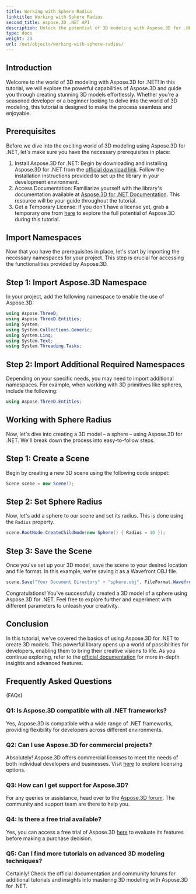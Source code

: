 ```yaml
---
title: Working with Sphere Radius
linktitle: Working with Sphere Radius
second_title: Aspose.3D .NET API
description: Unlock the potential of 3D modeling with Aspose.3D for .NET. Create stunning models effortlessly. Download your free trial now!
type: docs
weight: 23
url: /net/objects/working-with-sphere-radius/
---
```

## Introduction
Welcome to the world of 3D modeling with Aspose.3D for .NET! In this tutorial, we will explore the powerful capabilities of Aspose.3D and guide you through creating stunning 3D models effortlessly. Whether you're a seasoned developer or a beginner looking to delve into the world of 3D modeling, this tutorial is designed to make the process seamless and enjoyable.
## Prerequisites
Before we dive into the exciting world of 3D modeling using Aspose.3D for .NET, let's make sure you have the necessary prerequisites in place:
1. Install Aspose.3D for .NET: Begin by downloading and installing Aspose.3D for .NET from the [official download link](https://releases.aspose.com/3d/net/). Follow the installation instructions provided to set up the library in your development environment.
2. Access Documentation: Familiarize yourself with the library's documentation available at [Aspose.3D for .NET Documentation](https://reference.aspose.com/3d/net/). This resource will be your guide throughout the tutorial.
3. Get a Temporary License: If you don't have a license yet, grab a temporary one from [here](https://purchase.aspose.com/temporary-license/) to explore the full potential of Aspose.3D during this tutorial.
## Import Namespaces
Now that you have the prerequisites in place, let's start by importing the necessary namespaces for your project. This step is crucial for accessing the functionalities provided by Aspose.3D.
## Step 1: Import Aspose.3D Namespace
In your project, add the following namespace to enable the use of Aspose.3D:
```csharp
using Aspose.ThreeD;
using Aspose.ThreeD.Entities;
using System;
using System.Collections.Generic;
using System.Linq;
using System.Text;
using System.Threading.Tasks;
```
## Step 2: Import Additional Required Namespaces
Depending on your specific needs, you may need to import additional namespaces. For example, when working with 3D primitives like spheres, include the following:
```csharp
using Aspose.ThreeD.Entities;
```
## Working with Sphere Radius
Now, let's dive into creating a 3D model – a sphere – using Aspose.3D for .NET. We'll break down the process into easy-to-follow steps.
## Step 1: Create a Scene
Begin by creating a new 3D scene using the following code snippet:
```csharp
Scene scene = new Scene();
```
## Step 2: Set Sphere Radius
Now, let's add a sphere to our scene and set its radius. This is done using the `Radius` property.
```csharp
scene.RootNode.CreateChildNode(new Sphere() { Radius = 10 });
```
## Step 3: Save the Scene
Once you've set up your 3D model, save the scene to your desired location and file format. In this example, we're saving it as a Wavefront OBJ file.
```csharp
scene.Save("Your Document Directory" + "sphere.obj", FileFormat.WavefrontOBJ);
```
Congratulations! You've successfully created a 3D model of a sphere using Aspose.3D for .NET. Feel free to explore further and experiment with different parameters to unleash your creativity.
## Conclusion
In this tutorial, we've covered the basics of using Aspose.3D for .NET to create 3D models. This powerful library opens up a world of possibilities for developers, enabling them to bring their creative visions to life. As you continue exploring, refer to the [official documentation](https://reference.aspose.com/3d/net/) for more in-depth insights and advanced features.
## Frequently Asked Questions
 (FAQs)
### Q1: Is Aspose.3D compatible with all .NET frameworks?
Yes, Aspose.3D is compatible with a wide range of .NET frameworks, providing flexibility for developers across different environments.
### Q2: Can I use Aspose.3D for commercial projects?
Absolutely! Aspose.3D offers commercial licenses to meet the needs of both individual developers and businesses. Visit [here](https://purchase.aspose.com/buy) to explore licensing options.
### Q3: How can I get support for Aspose.3D?
For any queries or assistance, head over to the [Aspose.3D forum](https://forum.aspose.com/c/3d/18). The community and support team are there to help you.
### Q4: Is there a free trial available?
Yes, you can access a free trial of Aspose.3D [here](https://releases.aspose.com/) to evaluate its features before making a purchase decision.
### Q5: Can I find more tutorials on advanced 3D modeling techniques?
Certainly! Check the official documentation and community forums for additional tutorials and insights into mastering 3D modeling with Aspose.3D for .NET.
